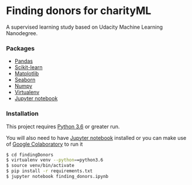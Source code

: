# Finding donors for charityML


A supervised learning study based on Udacity Machine Learning Nanodegree.


### Packages
* [Pandas](https://pandas.pydata.org/) 
* [Scikit-learn](https://scikit-learn.org/stable/) 
* [Matplotlib](https://matplotlib.org/) 
* [Seaborn](https://seaborn.pydata.org/)
* [Numpy](https://numpy.org/) 
* [Virtualenv](https://pypi.org/project/virtualenv/)
* [Jupyter notebook](https://jupyter.org/)

### Installation

This project requires [Python 3.6](https://www.python.org/) or greater run.

You will also need to have [Jupyter notebook](https://jupyter.org/) installed or you can make use of [Google Colaboratory](https://colab.research.google.com/) to run it 

```sh
$ cd findingDonors
$ virtualenv venv --python==python3.6
$ source venv/bin/activate
$ pip install -r requirements.txt
$ jupyter notebook finding_donors.ipynb
```


